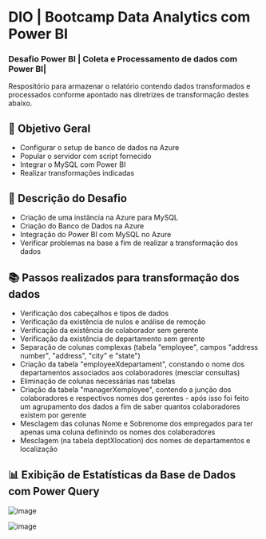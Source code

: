 
# DIO | Bootcamp Data Analytics com Power BI

### Desafio Power BI | Coleta e Processamento de dados com Power BI|

Respositório para armazenar o relatório contendo dados transformados e processados conforme apontado nas diretrizes de transformação destes abaixo.


## 📌 Objetivo Geral

- Configurar o setup de banco de dados na Azure
- Popular o servidor com script fornecido
- Integrar o MySQL com Power BI
- Realizar transformações indicadas

## 📑 Descrição do Desafio

- Criação de uma instância na Azure para MySQL
- Criação do Banco de Dados na Azure
- Integração do Power BI com MySQL no Azure
- Verificar problemas na base a fim de realizar a transformação dos dados

## 📚 Passos realizados para transformação dos dados
- Verificação dos cabeçalhos e tipos de dados
- Verificação da existência de nulos e análise de remoção
- Verificação da existência de colaborador sem gerente
- Verificação da existência de departamento sem gerente
- Separação de colunas complexas (tabela "employee", campos "address number", "address", "city" e "state")
- Criação da tabela "employeeXdepartament", constando o nome dos departamentos associados aos colaboradores (mesclar consultas)
- Eliminação de colunas necessárias nas tabelas
- Criação da tabela "managerXemployee", contendo a junção dos colaboradores e respectivos nomes dos gerentes - após isso foi feito um agrupamento dos dados a fim de saber quantos colaboradores existem por gerente
- Mesclagem das colunas Nome e Sobrenome dos empregados para ter apenas uma coluna definindo os nomes dos colaboradores
- Mesclagem (na tabela deptXlocation) dos nomes de departamentos e localização

## 📊 Exibição de Estatísticas da Base de Dados com Power Query

![image](https://github.com/user-attachments/assets/c6eb9ba8-b0e2-4ffb-8203-989bff8f878e)

![image](https://github.com/user-attachments/assets/96bae1d5-4e3d-4ad6-8f74-6c0cf66ca26c)

